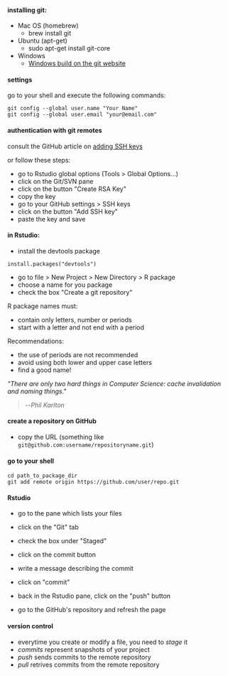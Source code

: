 #### installing git:

-   Mac OS (homebrew)
    -   brew install git
-   Ubuntu (apt-get)
    -   sudo apt-get install git-core
-   Windows
    -   [Windows build on the git website](https://git-scm.com)

#### settings

go to your shell and execute the following commands:

    git config --global user.name "Your Name"
    git config --global user.email "your@email.com"    

#### authentication with git remotes

consult the GitHub article on [adding SSH
keys](https://help.github.com/articles/generating-ssh-keys/#platform-all)

or follow these steps:

-   go to Rstudio global options (Tools \> Global Options...)
-   click on the Git/SVN pane
-   click on the button "Create RSA Key"
-   copy the key
-   go to your GitHub settings \> SSH keys
-   click on the button "Add SSH key"
-   paste the key and save

#### in Rstudio:

-   install the devtools package

<!-- -->

    install.packages("devtools")

-   go to file \> New Project \> New Directory \> R package
-   choose a name for you package
-   check the box "Create a git repository"

R package names must:

-   contain only letters, number or periods
-   start with a letter and not end with a period

Recommendations:

-   the use of periods are not recommended
-   avoid using both lower and upper case letters
-   find a good name!

*"There are only two hard things in Computer Science: cache invalidation
and naming things."*

> --<cite>Phil Karlton</cite>

#### create a repository on GitHub

-   copy the URL (something like
    `git@github.com:username/repositoryname.git`)

#### go to your shell

    cd path_to_package_dir
    git add remote origin https://github.com/user/repo.git

#### Rstudio

-   go to the pane which lists your files
-   click on the "Git" tab
-   check the box under "Staged"
-   click on the commit button
-   write a message describing the commit
-   click on "commit"
-   back in the Rstudio pane, click on the "push" button

-   go to the GitHub's repository and refresh the page

#### version control

-   everytime you create or modify a file, you need to *stage* it
-   *commits* represent snapshots of your project
-   *push* sends commits to the remote repository
-   *pull* retrives commits from the remote repository
